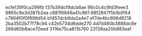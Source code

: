 ecfe139f0ca299fb
f37b39dcf9dcb6ae
96c0c4c9fd3feee3
9865c9e3d387b2ea
c881f6846a41c861
68f2847f5b1b0f64
c7864f0f0f898d54
b1457dcb8da2a4e7
ef7de4bc898d9218
2ba3502b77f78c94
c42e5734d6dde270
4d7d480b3888dc8e
266d60b8ace70eed
3116e75ca811b760
23138aa20b883ea1
